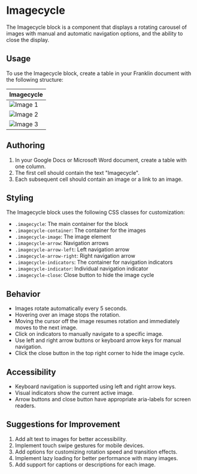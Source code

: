 # Imagecycle

The Imagecycle block is a component that displays a rotating carousel of images with manual and automatic navigation options, and the ability to close the display.

## Usage

To use the Imagecycle block, create a table in your Franklin document with the following structure:

| Imagecycle |
| --- |
| ![Image 1](https://example.com/image1.jpg) |
| ![Image 2](https://example.com/image2.jpg) |
| ![Image 3](https://example.com/image3.jpg) |

## Authoring

1. In your Google Docs or Microsoft Word document, create a table with one column.
2. The first cell should contain the text "Imagecycle".
3. Each subsequent cell should contain an image or a link to an image.

## Styling

The Imagecycle block uses the following CSS classes for customization:

- `.imagecycle`: The main container for the block
- `.imagecycle-container`: The container for the images
- `.imagecycle-image`: The image element
- `.imagecycle-arrow`: Navigation arrows
- `.imagecycle-arrow-left`: Left navigation arrow
- `.imagecycle-arrow-right`: Right navigation arrow
- `.imagecycle-indicators`: The container for navigation indicators
- `.imagecycle-indicator`: Individual navigation indicator
- `.imagecycle-close`: Close button to hide the image cycle

## Behavior

- Images rotate automatically every 5 seconds.
- Hovering over an image stops the rotation.
- Moving the cursor off the image resumes rotation and immediately moves to the next image.
- Click on indicators to manually navigate to a specific image.
- Use left and right arrow buttons or keyboard arrow keys for manual navigation.
- Click the close button in the top right corner to hide the image cycle.

## Accessibility

- Keyboard navigation is supported using left and right arrow keys.
- Visual indicators show the current active image.
- Arrow buttons and close button have appropriate aria-labels for screen readers.

## Suggestions for Improvement

1. Add alt text to images for better accessibility.
2. Implement touch swipe gestures for mobile devices.
3. Add options for customizing rotation speed and transition effects.
4. Implement lazy loading for better performance with many images.
5. Add support for captions or descriptions for each image.